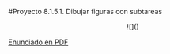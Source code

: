 #Proyecto 8.1.5.1. Dibujar figuras con subtareas

<center>
![]()
</center>
        
[Enunciado en PDF][PDF]

[PDF]: https://raw.githubusercontent.com/gobstones/proyectos-jr/master/Proyectos/Cap.8/8.1.5.1.Dibujar%20figuras%20con%20subtareas/Recursos/description.pdf "Enunciado de 'Dibujar figuras con subtareas' en PDF"
